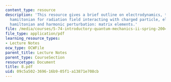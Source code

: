 ```yaml
---
content_type: resource
description: 'This resource gives a brief outline on electrodynamics, talks about
  hamiltonian for radiation field interacting with charged particle, electric dipole
  hamiltonian and harmonic perturbation: matrix elements.'
file: /media/courses/5-74-introductory-quantum-mechanics-ii-spring-2004/09c5a502369616b905f1a13871e708cb_8.pdf
file_type: application/pdf
learning_resource_types:
- Lecture Notes
ocw_type: OCWFile
parent_title: Lecture Notes
parent_type: CourseSection
resourcetype: Document
title: 8.pdf
uid: 09c5a502-3696-16b9-05f1-a13871e708cb
---
```


